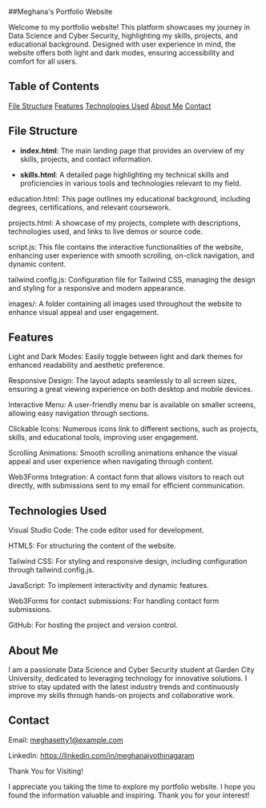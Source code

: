 ##Meghana's Portfolio Website

Welcome to my portfolio website! This platform showcases my journey in Data Science and Cyber Security, highlighting my skills, projects, and educational background. Designed with user experience in mind, the website offers both light and dark modes, ensuring accessibility and comfort for all users.

## Table of Contents
[File Structure](#file-structure)
[Features](#features)
[Technologies Used](#technologies-used)
[About Me](#about-me)
[Contact](#contact)

## File Structure
- **index.html**: The main landing page that provides an overview of my skills, projects, and contact information.

- **skills.html**: A detailed page highlighting my technical skills and proficiencies in various tools and technologies relevant to my field.

education.html: This page outlines my educational background, including degrees, certifications, and relevant coursework.

projects.html: A showcase of my projects, complete with descriptions, technologies used, and links to live demos or source code.

script.js: This file contains the interactive functionalities of the website, enhancing user experience with smooth scrolling, on-click navigation, and dynamic content.

tailwind.config.js: Configuration file for Tailwind CSS, managing the design and styling for a responsive and modern appearance.

images/: A folder containing all images used throughout the website to enhance visual appeal and user engagement.

## Features
Light and Dark Modes: Easily toggle between light and dark themes for enhanced readability and aesthetic preference.

Responsive Design: The layout adapts seamlessly to all screen sizes, ensuring a great viewing experience on both desktop and mobile devices.

Interactive Menu: A user-friendly menu bar is available on smaller screens, allowing easy navigation through sections.

Clickable Icons: Numerous icons link to different sections, such as projects, skills, and educational tools, improving user engagement.

Scrolling Animations: Smooth scrolling animations enhance the visual appeal and user experience when navigating through content.

Web3Forms Integration: A contact form that allows visitors to reach out directly, with submissions sent to my email for efficient communication.

## Technologies Used
Visual Studio Code: The code editor used for development.

HTML5: For structuring the content of the website.

Tailwind CSS: For styling and responsive design, including configuration through tailwind.config.js.

JavaScript: To implement interactivity and dynamic features.

Web3Forms for contact submissions: For handling contact form submissions.

GitHub: For hosting the project and version control.

## About Me
I am a passionate Data Science and Cyber Security student at Garden City University, dedicated to leveraging technology for innovative solutions. I strive to stay updated with the latest industry trends and continuously improve my skills through hands-on projects and collaborative work.

## Contact

Email: meghasetty1@example.com

LinkedIn: https://linkedin.com/in/meghanajyothinagaram

Thank You for Visiting!

I appreciate you taking the time to explore my portfolio website. I hope you found the information valuable and inspiring. Thank you for your interest!
